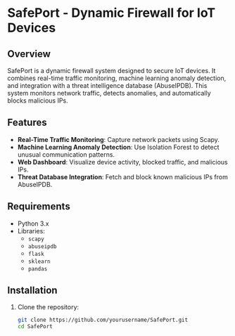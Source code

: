 # SafePort - Dynamic Firewall for IoT Devices

## Overview
SafePort is a dynamic firewall system designed to secure IoT devices. It combines real-time traffic monitoring, machine learning anomaly detection, and integration with a threat intelligence database (AbuseIPDB). This system monitors network traffic, detects anomalies, and automatically blocks malicious IPs.

## Features
- **Real-Time Traffic Monitoring**: Capture network packets using Scapy.
- **Machine Learning Anomaly Detection**: Use Isolation Forest to detect unusual communication patterns.
- **Web Dashboard**: Visualize device activity, blocked traffic, and malicious IPs.
- **Threat Database Integration**: Fetch and block known malicious IPs from AbuseIPDB.

## Requirements
- Python 3.x
- Libraries:
    - `scapy`
    - `abuseipdb`
    - `flask`
    - `sklearn`
    - `pandas`

## Installation

1. Clone the repository:
   ```bash
   git clone https://github.com/yourusername/SafePort.git
   cd SafePort
